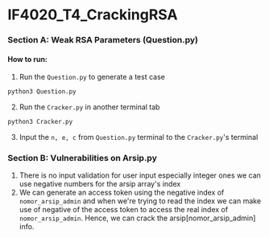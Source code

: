 # IF4020_T4_CrackingRSA
### Section A: Weak RSA Parameters (Question.py)
#### How to run:
1. Run the `Question.py` to generate a test case
```sh
python3 Question.py
```

2. Run the `Cracker.py` in another terminal tab
```sh
python3 Cracker.py
```

3. Input the `n, e, c` from `Question.py` terminal to the `Cracker.py`'s terminal


### Section B: Vulnerabilities on Arsip.py
1. There is no input validation for user input especially integer ones
we can use negative numbers for the arsip array's index
2. We can generate an access token using the negative index of `nomor_arsip_admin` and when we're trying to read
the index we can make use of negative of the access token to access the real index of
`nomor_arsip_admin`. Hence, we can crack the arsip[nomor_arsip_admin] info.
